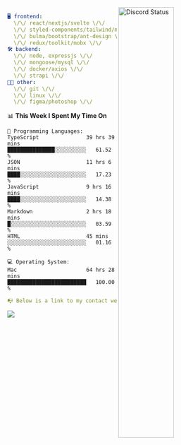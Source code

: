 
<a href="https://discord.com/users/279302975371870218" target="_blank">
    <img width="50%" align="right" alt="Discord Status" src="https://lanyard.cnrad.dev/api/279302975371870218?bg=161B22&borderRadius=5px%205px%200%200&hideTimestamp=true&idleMessage=Just%20chillin%27%20at%20the%20moment&animated=true">
</a>

```yaml
🖥️ frontend: 
  \/\/ react/nextjs/svelte \/\/
  \/\/ styled-components/tailwind/mui/
  \/\/ bulma/bootstrap/ant-design \/\/
  \/\/ redux/toolkit/mobx \/\/
🛠 backend: 
  \/\/ node, expressjs \/\/
  \/\/ mongoose/mysql \/\/
  \/\/ docker/axios \/\/
  \/\/ strapi \/\/
👨‍💻 other: 
  \/\/ git \/\/ 
  \/\/ linux \/\/
  \/\/ figma/photoshop \/\/
```
<!--START_SECTION:waka-->
📊 **This Week I Spent My Time On** 

```text
💬 Programming Languages: 
TypeScript               39 hrs 39 mins      ███████████████░░░░░░░░░░   61.52 % 
JSON                     11 hrs 6 mins       ████░░░░░░░░░░░░░░░░░░░░░   17.23 % 
JavaScript               9 hrs 16 mins       ████░░░░░░░░░░░░░░░░░░░░░   14.38 % 
Markdown                 2 hrs 18 mins       █░░░░░░░░░░░░░░░░░░░░░░░░   03.59 % 
HTML                     45 mins             ░░░░░░░░░░░░░░░░░░░░░░░░░   01.16 % 

💻 Operating System: 
Mac                      64 hrs 28 mins      █████████████████████████   100.00 % 
```


<!--END_SECTION:waka-->
```yaml
📭 Below is a link to my contact website 
```
<a href="https://mxns.xyz" target="_black"> <img src="https://img.shields.io/badge/website-161B22?style=for-the-badge&logo=About.me&logoColor=white"></img> <a/>
